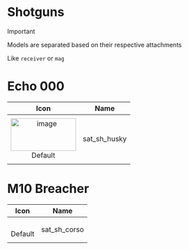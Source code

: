 # Shotguns

> [!IMPORTANT]
> Models are separated based on their respective attachments
>
> Like `receiver` or `mag`



# Echo 000
| Icon | Name |
| :--: | :--: | 
| | | | | 
<img width="150" height="75" alt="image" src="https://github.com/user-attachments/assets/c2b77fcf-8a33-41e5-bee8-83f5bc6dca9b" /> <br> Default | sat_sh_husky | 
| | | | | 




# M10 Breacher
| Icon | Name |
| :--: | :--: | 
| | | | | 
<br> Default | sat_sh_corso | 
| | | | | 














































































